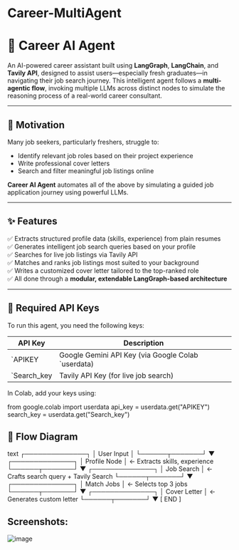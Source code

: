 # Career-MultiAgent
# 💼 Career AI Agent

An AI-powered career assistant built using **LangGraph**, **LangChain**, and **Tavily API**, designed to assist users—especially fresh graduates—in navigating their job search journey. This intelligent agent follows a **multi-agentic flow**, invoking multiple LLMs across distinct nodes to simulate the reasoning process of a real-world career consultant.

---

## 🎯 Motivation

Many job seekers, particularly freshers, struggle to:
- Identify relevant job roles based on their project experience
- Write professional cover letters
- Search and filter meaningful job listings online

**Career AI Agent** automates all of the above by simulating a guided job application journey using powerful LLMs.

---

## ✨ Features

✅ Extracts structured profile data (skills, experience) from plain resumes  
✅ Generates intelligent job search queries based on your profile  
✅ Searches for live job listings via Tavily API  
✅ Matches and ranks job listings most suited to your background  
✅ Writes a customized cover letter tailored to the top-ranked role  
✅ All done through a **modular, extendable LangGraph-based architecture**

---
## 🔐 Required API Keys

To run this agent, you need the following keys:

| API Key        | Description                                   |
|----------------|-----------------------------------------------|
| `APIKEY     | Google Gemini API Key (via Google Colab `userdata) |
| `Search_key  | Tavily API Key (for live job search)          |

In Colab, add your keys using:

from google.colab import userdata
api_key = userdata.get("APIKEY")
search_key = userdata.get("Search_key")
## 🔀 Flow Diagram

text
        ┌──────────────┐
        │  User Input  │
        └──────┬───────┘
               ▼
        ┌──────────────┐
        │ Profile Node │ ← Extracts skills, experience
        └──────┬───────┘
               ▼
        ┌──────────────┐
        │ Job Search   │ ← Crafts search query + Tavily Search
        └──────┬───────┘
               ▼
        ┌──────────────┐
        │ Match Jobs   │ ← Selects top 3 jobs
        └──────┬───────┘
               ▼
        ┌──────────────┐
        │ Cover Letter │ ← Generates custom letter
        └──────┬───────┘
               ▼
             [ END ]

## Screenshots:
![image](https://github.com/user-attachments/assets/e8de2607-0512-4e8a-be50-aa648bbaac00)


